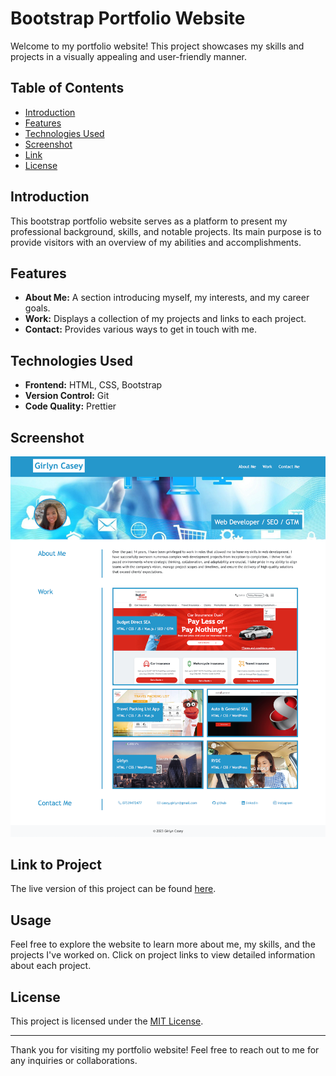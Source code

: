 # Bootstrap Portfolio Website

Welcome to my portfolio website! This project showcases my skills and projects in a visually appealing and user-friendly manner.

## Table of Contents

- [Introduction](#introduction)
- [Features](#features)
- [Technologies Used](#technologies-used)
- [Screenshot](#screenshot)
- [Link](#link-to-project)
- [License](#license)

## Introduction

This bootstrap portfolio website serves as a platform to present my professional background, skills, and notable projects. Its main purpose is to provide visitors with an overview of my abilities and accomplishments.

## Features

- **About Me:** A section introducing myself, my interests, and my career goals.
- **Work:** Displays a collection of my projects and links to each project.
- **Contact:** Provides various ways to get in touch with me.

## Technologies Used

- **Frontend:** HTML, CSS, Bootstrap
- **Version Control:** Git
- **Code Quality:** Prettier

## Screenshot

![Home Page](./images/Bootstrap-Portfolio.png)

## Link to Project

The live version of this project can be found [here](https://caseygirlyn.github.io/Bootstrap-Portfolio/).

## Usage

Feel free to explore the website to learn more about me, my skills, and the projects I've worked on. Click on project links to view detailed information about each project.

## License

This project is licensed under the [MIT License](LICENSE).

---

Thank you for visiting my portfolio website! Feel free to reach out to me for any inquiries or collaborations.